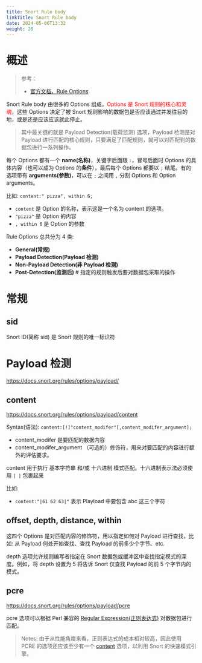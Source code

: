 ```yaml
---
title: Snort Rule body
linkTitle: Snort Rule body
date: 2024-05-06T13:32
weight: 20
---
```


# 概述

> 参考：
>
> - [官方文档，Rule Options](https://docs.snort.org/rules/options/index.html)

Snort Rule body 由很多的 Options 组成，<font color="#ff0000">Options 是 Snort 规则的核心和灵魂</font>，这些 Options 决定了被 Snort 规则影响的数据包是否应该通过并发往目的地，或是还是应该应该就此停止。

> 其中最关键的就是 Payload Detection(载荷监测) 选项，Payload 检测是对 Payload 进行匹配的核心规则，只要满足了匹配规则，就可以对匹配到的数据包进行一系列操作。

每个 Options 都有一个 **name(名称)**，关键字后面跟 `:`，冒号后面时 Options 的具体内容（也可以成为 Options 的**条件**），最后每个 Options 都要以 `;` 结尾。有的选项带有 **arguments(参数)**，可以在 `;` 之间用 `,` 分割 Options 和 Option arguments。

比如: `content:" pizza", within 6;`

- `content` 是 Option 的名称，表示这是一个名为 content 的选项。
- `"pizza"` 是 Option 的内容
- `, within 6` 是 Option 的参数

Rule Options 总共分为 4 类:

- **General(常规)**
- **Payload Detection(Payload 检测)**
- **Non-Payload Detection(非 Payload 检测)**
- **Post-Detection(监测后)** # 指定的规则触发后要对数据包采取的操作

# 常规

## sid

Snort ID(简称 sid) 是 Snort 规则的唯一标识符

# Payload 检测

https://docs.snort.org/rules/options/payload/

## content

https://docs.snort.org/rules/options/payload/content

Syntax(语法): `content:[!]"content_modifer"[,content_modifer_argument];`

- content_modifer 是要匹配的数据内容
- content_modifer_argument （可选的）修饰符，用来对要匹配的内容进行额外的评估要求。

content 用于执行 基本字符串 和/或 十六进制 模式匹配。十六进制表示法必须使用 `| |` 包裹起来

比如:

- `content:"|61 62 63|"` 表示 Playload 中要包含 abc 这三个字符

## offset, depth, distance, within

这四个 Options 是对匹配内容的修饰符，用以指定如何对 Payload 进行查找，比如: 从 Payload 何处开始查找、查找 Payload 的前多少个字节、etc.

depth 选项允许规则编写者指定在 Snort 数据包或缓冲区中查找指定模式的深度。例如，将 depth 设置为 5 将告诉 Snort 仅查找 Payload 的前 5 个字节内的模式。

## pcre

https://docs.snort.org/rules/options/payload/pcre

pcre 选项可以根据 Perl 兼容的 [Regular Expression(正则表达式)](/docs/8.通用技术/Regular%20Expression(正则表达式).md) 对数据包进行匹配。

> Notes: 由于从性能角度来看，正则表达式的成本相对较高，因此使用 PCRE 的选项还应该至少有一个 [content](#content) 选项，以利用 Snort 的快速模式引擎。

